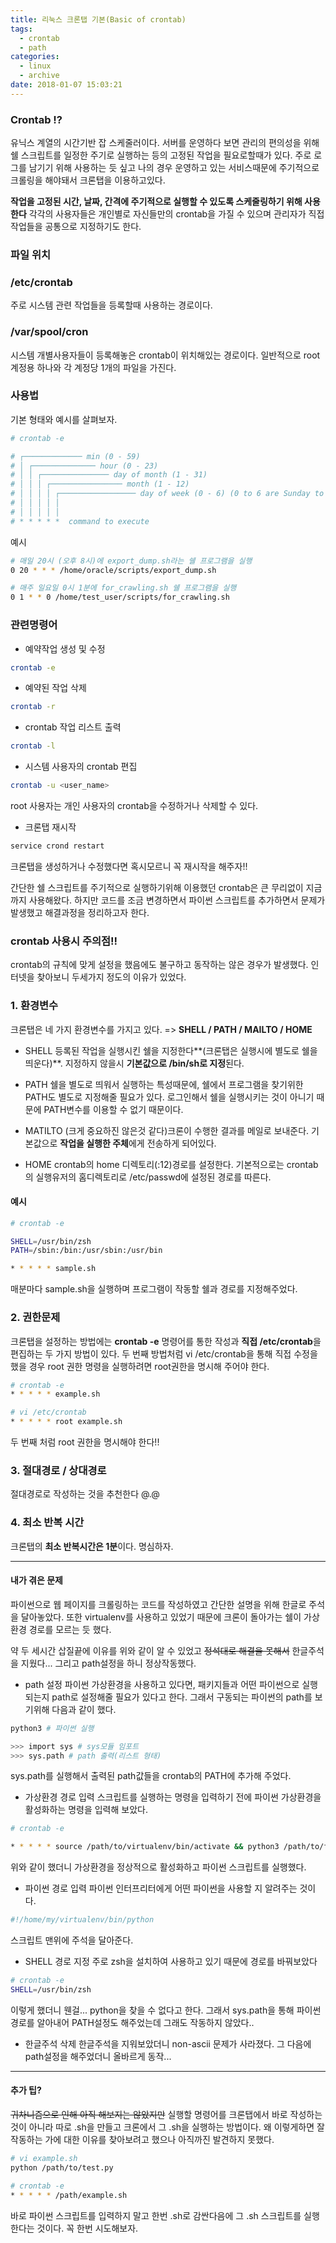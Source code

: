 ```yaml
---
title: 리눅스 크론탭 기본(Basic of crontab)
tags:
  - crontab
  - path
categories:
  - linux
  - archive
date: 2018-01-07 15:03:21
---
```



### Crontab !?
유닉스 계열의 시간기반 잡 스케줄러이다. 서버를 운영하다 보면 관리의 편의성을 위해 쉘 스크립트를 일정한 주기로 실행하는 등의 고정된 작업을 필요로할때가 있다. 주로 로그를 남기기 위해 사용하는 듯 싶고 나의 경우 운영하고 있는 서비스때문에 주기적으로 크롤링을 해야돼서 크론탭을 이용하고있다. 

**작업을 고정된 시간, 날짜, 간격에 주기적으로 실행할 수 있도록 스케줄링하기 위해 사용한다**
각각의 사용자들은 개인별로 자신들만의 crontab을 가질 수 있으며 관리자가 직접 작업들을 공통으로 지정하기도 한다.

### 파일 위치

### /etc/crontab
주로 시스템 관련 작업들을 등록할때 사용하는 경로이다.

### /var/spool/cron
시스템 개별사용자들이 등록해놓은 crontab이 위치해있는 경로이다. 일반적으로 root계정용 하나와 각 계정당 1개의 파일을 가진다. 

### 사용법
기본 형태와 예시를 살펴보자.
~~~bash
# crontab -e

# ┌───────────── min (0 - 59) 
# │ ┌────────────── hour (0 - 23)
# │ │ ┌─────────────── day of month (1 - 31)
# │ │ │ ┌──────────────── month (1 - 12)
# │ │ │ │ ┌───────────────── day of week (0 - 6) (0 to 6 are Sunday to Saturday, or use names; 7 is Sunday, the same as 0)
# │ │ │ │ │
# │ │ │ │ │
# * * * * *  command to execute
~~~

예시
~~~bash
# 매일 20시 (오후 8시)에 export_dump.sh라는 쉘 프로그램을 실행
0 20 * * * /home/oracle/scripts/export_dump.sh

# 매주 일요일 0시 1분에 for_crawling.sh 쉘 프로그램을 실행
0 1 * * 0 /home/test_user/scripts/for_crawling.sh
~~~

### 관련명령어
* 예약작업 생성 및 수정
~~~bash
crontab -e
~~~

* 예약된 작업 삭제
~~~bash
crontab -r
~~~

* crontab 작업 리스트 출력
~~~bash
crontab -l
~~~

* 시스템 사용자의 crontab 편집
~~~bash
crontab -u <user_name>
~~~
  root 사용자는 개인 사용자의 crontab을 수정하거나 삭제할 수 있다.

* 크론탭 재시작
~~~bash
service crond restart
~~~
  크론탭을 생성하거나 수정했다면 혹시모르니 꼭 재시작을 해주자!!


간단한 쉘 스크립트를 주기적으로 실행하기위해 이용했던 crontab은 큰 무리없이 지금까지 사용해왔다. 하지만 코드를 조금 변경하면서 파이썬 스크립트를 추가하면서 문제가 발생했고 해결과정을 정리하고자 한다.

### crontab 사용시 주의점!!
crontab의 규칙에 맞게 설정을 했음에도 불구하고 동작하는 않은 경우가 발생했다. 인터넷을 찾아보니 두세가지 정도의 이유가 있었다.

### 1. 환경변수
크론탭은 네 가지 환경변수를 가지고 있다. => **SHELL / PATH / MAILTO / HOME**

* SHELL
등록된 작업을 실행시킨 쉘을 지정한다**(크론탭은 실행시에 별도로 쉘을 띄운다)**. 지정하지 않을시 **기본값으로 /bin/sh로 지정**된다. 

* PATH
쉘을 별도로 띄워서 실행하는 특성때문에, 쉘에서 프로그램을 찾기위한 PATH도 별도로 지정해줄 필요가 있다. 로그인해서 쉘을 실행시키는 것이 아니기 때문에 PATH변수를 이용할 수 없기 때문이다.

* MATILTO
(크게 중요하진 않은것 같다)크론이 수행한 결과를 메일로 보내준다. 기본값으로 **작업을 실행한 주체**에게 전송하게 되어있다.

* HOME
crontab의 home 디렉토리(:12)경로를 설정한다. 기본적으로는 crontab의 실행유저의 홈디렉토리로 /etc/passwd에 설정된 경로를 따른다. 

#### 예시
~~~bash
# crontab -e

SHELL=/usr/bin/zsh
PATH=/sbin:/bin:/usr/sbin:/usr/bin

* * * * * sample.sh
~~~
매분마다 sample.sh을 실행하며 프로그램이 작동할 쉘과 경로를 지정해주었다.

### 2. 권한문제
크론탭을 설정하는 방법에는 **crontab -e** 명령어를 통한 작성과 **직접 /etc/crontab**을 편집하는 두 가지 방법이 있다. 두 번째 방법처럼 vi /etc/crontab을 통해 직접 수정을 했을 경우 root 권한 명령을 실행하려면 root권한을 명시해 주어야 한다. 
~~~bash
# crontab -e
* * * * * example.sh

# vi /etc/crontab
* * * * * root example.sh
~~~
  두 번째 처럼 root 권한을 명시해야 한다!!

### 3. 절대경로 / 상대경로
절대경로로 작성하는 것을 추천한다 @.@

### 4. 최소 반복 시간
크론탭의 **최소 반복시간은 1분**이다. 명심하자.

-------------------

#### 내가 겪은 문제
파이썬으로 웹 페이지를 크롤링하는 코드를 작성하였고 간단한 설명을 위해 한글로 주석을 달아놓았다. 또한 virtualenv를 사용하고 있었기 때문에 크론이 돌아가는 쉘이 가상환경 경로를 모르는 듯 했다.

약 두 세시간 삽질끝에 이유를 위와 같이 알 수 있었고 ~~정석대로 해결을 못해서~~ 한글주석을 지웠다... 그리고 path설정을 하니 정상작동했다.

* path 설정
파이썬 가상환경을 사용하고 있다면, 패키지들과 어떤 파이썬으로 실행되는지 path로 설정해줄 필요가 있다고 한다. 그래서 구동되는 파이썬의 path를 보기위해 다음과 같이 했다.
~~~bash
python3 # 파이썬 실행

>>> import sys # sys모듈 임포트
>>> sys.path # path 출력(리스트 형태)
~~~
  sys.path를 실행해서 출력된 path값들을 crontab의 PATH에 추가해 주었다.

* 가상환경 경로 입력
스크립트를 실행하는 명령을 입력하기 전에 파이썬 가상환경을 활성화하는 명령을 입력해 보았다.
~~~bash
# crontab -e

* * * * * source /path/to/virtualenv/bin/activate && python3 /path/to/file/example.py
~~~
  위와 같이 했더니 가상환경을 정상적으로 활성화하고 파이썬 스크립트를 실행했다.

* 파이썬 경로 입력
파이썬 인터프리터에게 어떤 파이썬을 사용할 지 알려주는 것이다.
~~~python
#!/home/my/virtualenv/bin/python
~~~
  스크립트 맨위에 주석을 달아준다.

* SHELL 경로 지정
주로 zsh을 설치하여 사용하고 있기 때문에 경로를 바꿔보았다
~~~bash
# crontab -e
SHELL=/usr/bin/zsh
~~~
  이렇게 했더니 웬걸... python을 찾을 수 없다고 한다. 그래서 sys.path을 통해 파이썬 경로를 알아내어 PATH설정도 해주었는데 그래도 작동하지 않았다..

* 한글주석 삭제
한글주석을 지워보았더니 non-ascii 문제가 사라졌다. 그 다음에 path설정을 해주었더니 올바르게 동작...

---------

#### 추가 팁?
~~귀차니즘으로 인해 아직 해보지는 않았지만~~ 실행할 명령어를 크론탭에서 바로 작성하는 것이 아니라 따로 .sh을 만들고 크론에서 그 .sh을 실행하는 방법이다. 왜 이렇게하면 잘 작동하는 가에 대한 이유를 찾아보려고 했으나 아직까진 발견하지 못했다.
~~~bash
# vi example.sh
python /path/to/test.py

# crontab -e
* * * * * /path/example.sh
~~~
  바로 파이썬 스크립트를 입력하지 말고 한번 .sh로 감싼다음에 그 .sh 스크립트를 실행한다는 것이다. 꼭 한번 시도해보자.